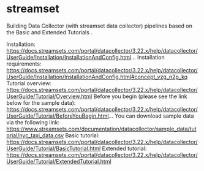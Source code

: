 # streamset
Building  Data Collector (with streamset data 
collector)  pipelines based on the Basic and Extended
Tutorials .

Installation: https://docs.streamsets.com/portal/datacollector/3.22.x/help/datacollector/UserGuide/Installation/InstallationAndConfig.html...
Installation requirements: https://docs.streamsets.com/portal/datacollector/3.22.x/help/datacollector/UserGuide/Installation/InstallationAndConfig.html#concept_vzg_n2p_kq
Tutorial overview: https://docs.streamsets.com/portal/datacollector/3.22.x/help/datacollector/UserGuide/Tutorial/Overview.html
Before you begin (please see the link below for the sample data): https://docs.streamsets.com/portal/datacollector/3.22.x/help/datacollector/UserGuide/Tutorial/BeforeYouBegin.html...
You can download sample data via the following link: https://www.streamsets.com/documentation/datacollector/sample_data/tutorial/nyc_taxi_data.csv
Basic tutorial: https://docs.streamsets.com/portal/datacollector/3.22.x/help/datacollector/UserGuide/Tutorial/BasicTutorial.html
Extended tutorial: https://docs.streamsets.com/portal/datacollector/3.22.x/help/datacollector/UserGuide/Tutorial/ExtendedTutorial.html
